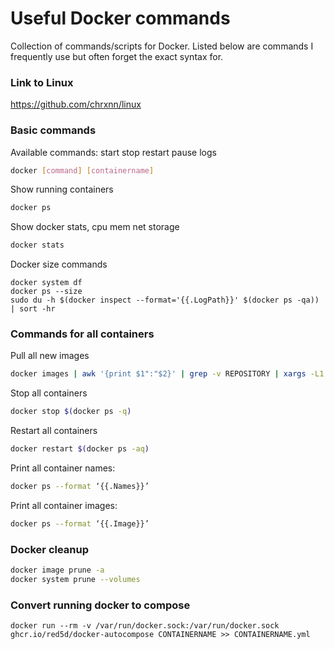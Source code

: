 # Useful Docker commands
Collection of commands/scripts for Docker. Listed below are commands I frequently use but often forget the exact syntax for.

### Link to Linux
https://github.com/chrxnn/linux

### Basic commands
Available commands: start stop restart pause logs
```sh
docker [command] [containername]
```
Show running containers
```sh
docker ps
```
Show docker stats, cpu mem net storage
```sh
docker stats
```
Docker size commands
```
docker system df
docker ps --size
sudo du -h $(docker inspect --format='{{.LogPath}}' $(docker ps -qa)) | sort -hr
````

### Commands for all containers
Pull all new images
```sh
docker images | awk '{print $1":"$2}' | grep -v REPOSITORY | xargs -L1 docker pull 
```
Stop all containers
```sh
docker stop $(docker ps -q)
```
Restart all containers
```sh
docker restart $(docker ps -aq)
```
Print all container names:
```sh
docker ps --format ‘{{.Names}}’
```
Print all container images:
```sh
docker ps --format ‘{{.Image}}’
```

### Docker cleanup
```sh
docker image prune -a
docker system prune --volumes
```

### Convert running docker to compose
```
docker run --rm -v /var/run/docker.sock:/var/run/docker.sock ghcr.io/red5d/docker-autocompose CONTAINERNAME >> CONTAINERNAME.yml
```
